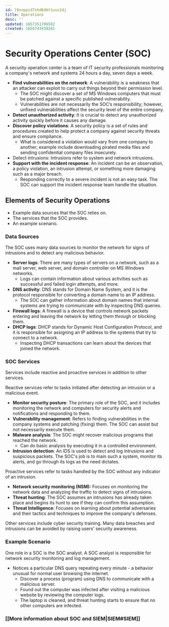```yaml
---
id: l9xnppid7xhd6dbt1uus1dj
title: Operations
desc: ''
updated: 1657351706582
created: 1656743430201
---
```


# Security Operations Center (SOC)

A security operation center is a team of IT security professionals monitoring a company's network and systems 24 hours a day, seven days a week.

- **Find vulnerabilities on the network**: A vulnerability is a weakness that an attacker can exploit to carry out things beyond their permission level. 
  - The SOC might discover a set of MS Windows computers that must be patched against a specific published vulnerability.
  - Vulnerabilities are not necessarily the SOC’s responsibility; however, unfixed vulnerabilities affect the security level of the entire company.
- **Detect unauthorized activity**: It is crucial to detect any unauthorized activity quickly before it causes any damage.
- **Discover policy violations**: A security policy is a set of rules and procedures created to help protect a company against security threats and ensure compliance.
  - What is considered a violation would vary from one company to another; example include downloading pirated media files and sending confidential company files insecurely.
- Detect intrusions: Intrusions refer to system and network intrusions.
- **Support with the incident response**: An incident can be an observation, a policy violation, an intrusion attempt, or something more damaging such as a major breach.
  - Responding correctly to a severe incident is not an easy task. The SOC can support the incident response team handle the situation.

## Elements of Security Operations

- Example data sources that the SOC relies on.
- The services that the SOC provides.
- An example scenario.

### Data Sources

The SOC uses many data sources to monitor the network for signs of intrusions and to detect any malicious behavior.

- **Server logs**: There are many types of servers on a network, such as a mail server, web server, and domain controller on MS Windows networks.
  - Logs can contain information about various activities such as successful and failed login attempts, and more.
- **DNS activity**: DNS stands for Domain Name System, and it is the protocol responsible for converting a domain name to an IP address.
  - The SOC can gather information about domain names that internal systems are trying to communicate with by inspecting DNS queries.
- **Firewall logs**: A firewall is a device that controls network packets entering and leaving the network by letting them through or blocking them.
- **DHCP logs**: DHCP stands for Dynamic Host Configuration Protocol, and it is responsible for assigning an IP address to the systems that try to connect to a network.
  - Inspecting DHCP transactions can learn about the devices that joined the network.

### SOC Services

Services include reactive and proactive services in addition to other services.

Reactive services refer to tasks initiated after detecting an intrusion or a malicious event.

- **Monitor security posture**: The primary role of the SOC, and it includes monitoring the network and computers for security alerts and notifications and responding to them.
- **Vulnerability management**: Refers to finding vulnerabilities in the company systems and patching (fixing) them. The SOC can assist but not necessarily execute them.
- **Malware analysis**: The SOC might recover malicious programs that reached the network.
  - Can do basic analysis by executing it in a controlled environment.
- **Intrusion detection**: An IDS is used to detect and log intrusions and suspicious packets. The SOC's job is to main such a system, monitor its alerts, and go through its logs as the need dictates.

Proactive services refer to tasks handled by the SOC without any indicator of an intrusion.

- **Network security monitoring (NSM):** Focuses on monitoring the network data and analyzing the traffic to detect signs of intrusions.
- **Threat hunting**: The SOC assumes an intrusions has already taken place and begins its hunt to see if they can confirm this assumption.
- **Threat Intelligence**: Focuses on learning about potential adversaries and their tactics and techniques to improve the company's defenses.

Other services include cyber security training. Many data breaches and intrusions can be avoided by raising users' security awareness.

### Example Scenario

One role in a SOC is the SOC analyst. A SOC analyst is responsible for network security monitoring and log management.

- Notices a particular DNS query repeating every minute - a behavior unusual for normal user browsing the internet.
  - Discover a process (program) using DNS to communicate with a malicious server.
  - Found out the computer was infected after visiting a malicious website by reviewing the computer logs.
  - The laptop is cleaned, and threat hunting starts to ensure that no other computers are infected.

### [[More information about SOC and SIEM|SIEM#SIEM]]